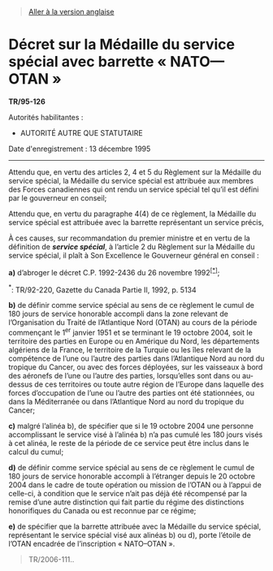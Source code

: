 > [Aller à la version anglaise](/en/Regulations/Statutory%20Instruments/95/126.md)

# Décret sur la Médaille du service spécial avec barrette « NATO—OTAN »

**TR/95-126**

Autorités habilitantes : 
- AUTORITÉ AUTRE QUE STATUTAIRE

Date d'enregistrement : 13 décembre 1995

----------

Attendu que, en vertu des articles 2, 4 et 5 du Règlement sur la Médaille du service spécial, la Médaille du service spécial est attribuée aux membres des Forces canadiennes qui ont rendu un service spécial tel qu’il est défini par le gouverneur en conseil;

Attendu que, en vertu du paragraphe 4(4) de ce règlement, la Médaille du service spécial est attribuée avec la barrette représentant un service précis,

À ces causes, sur recommandation du premier ministre et en vertu de la définition de ***service spécial***, à l’article 2 du Règlement sur la Médaille du service spécial, il plaît à Son Excellence le Gouverneur général en conseil :

**a)** d’abroger le décret C.P. 1992-2436 du 26 novembre 1992<sup><a href='#footnotestar_f'>[*]</a></sup>;

<a name='footnotestar_f'><sup>*</sup></a>: TR/92-220, Gazette du Canada Partie II, 1992, p. 5134<br />

**b)** de définir comme service spécial au sens de ce règlement le cumul de 180 jours de service honorable accompli dans la zone relevant de l’Organisation du Traité de l’Atlantique Nord (OTAN) au cours de la période commençant le 1<sup>er</sup> janvier 1951 et se terminant le 19 octobre 2004, soit le territoire des parties en Europe ou en Amérique du Nord, les départements algériens de la France, le territoire de la Turquie ou les îles relevant de la compétence de l’une ou l’autre des parties dans l’Atlantique Nord au nord du tropique du Cancer, ou avec des forces déployées, sur les vaisseaux à bord des aéronefs de l’une ou l’autre des parties, lorsqu’elles sont dans ou au-dessus de ces territoires ou toute autre région de l’Europe dans laquelle des forces d’occupation de l’une ou l’autre des parties ont été stationnées, ou dans la Méditerranée ou dans l’Atlantique Nord au nord du tropique du Cancer;

**c)** malgré l’alinéa b), de spécifier que si le 19 octobre 2004 une personne accomplissant le service visé à l’alinéa b) n’a pas cumulé les 180 jours visés à cet alinéa, le reste de la période de ce service peut être inclus dans le calcul du cumul;

**d)** de définir comme service spécial au sens de ce règlement le cumul de 180 jours de service honorable accompli à l’étranger depuis le 20 octobre 2004 dans le cadre de toute opération ou mission de l’OTAN ou à l’appui de celle-ci, à condition que le service n’ait pas déjà été récompensé par la remise d’une autre distinction qui fait partie du régime des distinctions honorifiques du Canada ou est reconnue par ce régime;

**e)** de spécifier que la barrette attribuée avec la Médaille du service spécial, représentant le service spécial visé aux alinéas b) ou d), porte l’étoile de l’OTAN encadrée de l’inscription « NATO–OTAN ».


> TR/2006-111..

